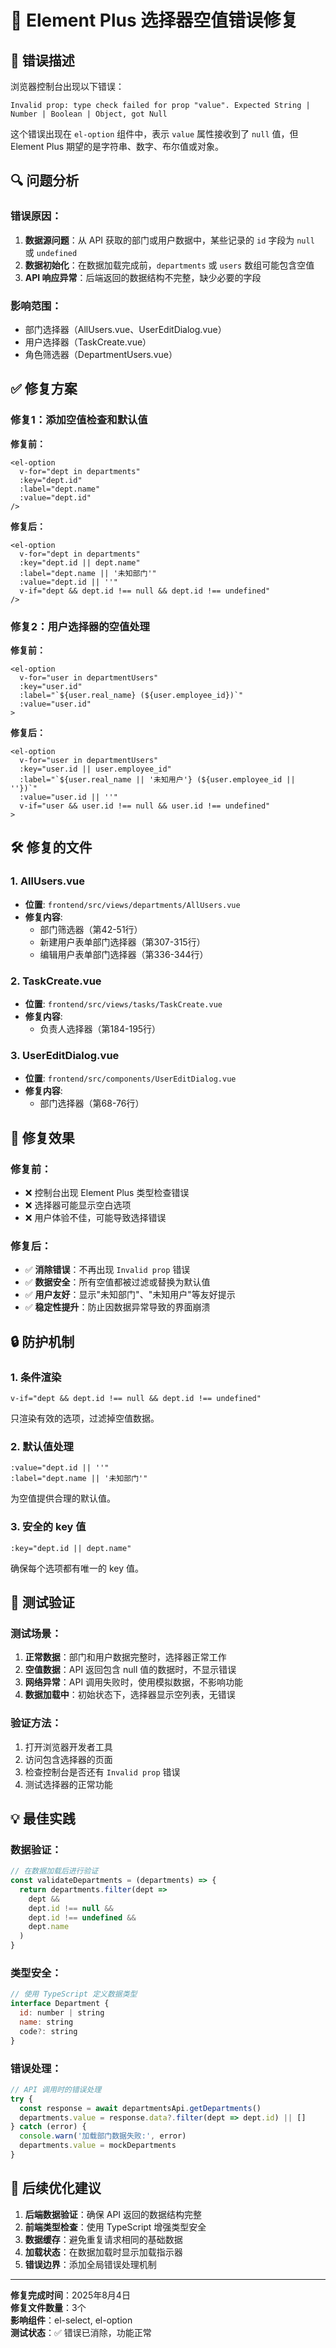 # 🔧 Element Plus 选择器空值错误修复

## 🚨 错误描述

浏览器控制台出现以下错误：
```
Invalid prop: type check failed for prop "value". Expected String | Number | Boolean | Object, got Null
```

这个错误出现在 `el-option` 组件中，表示 `value` 属性接收到了 `null` 值，但 Element Plus 期望的是字符串、数字、布尔值或对象。

## 🔍 问题分析

### 错误原因：
1. **数据源问题**：从 API 获取的部门或用户数据中，某些记录的 `id` 字段为 `null` 或 `undefined`
2. **数据初始化**：在数据加载完成前，`departments` 或 `users` 数组可能包含空值
3. **API 响应异常**：后端返回的数据结构不完整，缺少必要的字段

### 影响范围：
- 部门选择器（AllUsers.vue、UserEditDialog.vue）
- 用户选择器（TaskCreate.vue）
- 角色筛选器（DepartmentUsers.vue）

## ✅ 修复方案

### 修复1：添加空值检查和默认值

**修复前：**
```vue
<el-option 
  v-for="dept in departments" 
  :key="dept.id" 
  :label="dept.name" 
  :value="dept.id" 
/>
```

**修复后：**
```vue
<el-option 
  v-for="dept in departments" 
  :key="dept.id || dept.name" 
  :label="dept.name || '未知部门'" 
  :value="dept.id || ''" 
  v-if="dept && dept.id !== null && dept.id !== undefined"
/>
```

### 修复2：用户选择器的空值处理

**修复前：**
```vue
<el-option
  v-for="user in departmentUsers"
  :key="user.id"
  :label="`${user.real_name} (${user.employee_id})`"
  :value="user.id"
>
```

**修复后：**
```vue
<el-option
  v-for="user in departmentUsers"
  :key="user.id || user.employee_id"
  :label="`${user.real_name || '未知用户'} (${user.employee_id || ''})`"
  :value="user.id || ''"
  v-if="user && user.id !== null && user.id !== undefined"
>
```

## 🛠️ 修复的文件

### 1. **AllUsers.vue**
- **位置**: `frontend/src/views/departments/AllUsers.vue`
- **修复内容**: 
  - 部门筛选器（第42-51行）
  - 新建用户表单部门选择器（第307-315行）
  - 编辑用户表单部门选择器（第336-344行）

### 2. **TaskCreate.vue**
- **位置**: `frontend/src/views/tasks/TaskCreate.vue`
- **修复内容**: 
  - 负责人选择器（第184-195行）

### 3. **UserEditDialog.vue**
- **位置**: `frontend/src/components/UserEditDialog.vue`
- **修复内容**: 
  - 部门选择器（第68-76行）

## 🎯 修复效果

### 修复前：
- ❌ 控制台出现 Element Plus 类型检查错误
- ❌ 选择器可能显示空白选项
- ❌ 用户体验不佳，可能导致选择错误

### 修复后：
- ✅ **消除错误**：不再出现 `Invalid prop` 错误
- ✅ **数据安全**：所有空值都被过滤或替换为默认值
- ✅ **用户友好**：显示"未知部门"、"未知用户"等友好提示
- ✅ **稳定性提升**：防止因数据异常导致的界面崩溃

## 🔒 防护机制

### 1. **条件渲染**
```vue
v-if="dept && dept.id !== null && dept.id !== undefined"
```
只渲染有效的选项，过滤掉空值数据。

### 2. **默认值处理**
```vue
:value="dept.id || ''"
:label="dept.name || '未知部门'"
```
为空值提供合理的默认值。

### 3. **安全的 key 值**
```vue
:key="dept.id || dept.name"
```
确保每个选项都有唯一的 key 值。

## 🧪 测试验证

### 测试场景：
1. **正常数据**：部门和用户数据完整时，选择器正常工作
2. **空值数据**：API 返回包含 null 值的数据时，不显示错误
3. **网络异常**：API 调用失败时，使用模拟数据，不影响功能
4. **数据加载中**：初始状态下，选择器显示空列表，无错误

### 验证方法：
1. 打开浏览器开发者工具
2. 访问包含选择器的页面
3. 检查控制台是否还有 `Invalid prop` 错误
4. 测试选择器的正常功能

## 💡 最佳实践

### 数据验证：
```javascript
// 在数据加载后进行验证
const validateDepartments = (departments) => {
  return departments.filter(dept => 
    dept && 
    dept.id !== null && 
    dept.id !== undefined && 
    dept.name
  )
}
```

### 类型安全：
```javascript
// 使用 TypeScript 定义数据类型
interface Department {
  id: number | string
  name: string
  code?: string
}
```

### 错误处理：
```javascript
// API 调用时的错误处理
try {
  const response = await departmentsApi.getDepartments()
  departments.value = response.data?.filter(dept => dept.id) || []
} catch (error) {
  console.warn('加载部门数据失败:', error)
  departments.value = mockDepartments
}
```

## 🔄 后续优化建议

1. **后端数据验证**：确保 API 返回的数据结构完整
2. **前端类型检查**：使用 TypeScript 增强类型安全
3. **数据缓存**：避免重复请求相同的基础数据
4. **加载状态**：在数据加载时显示加载指示器
5. **错误边界**：添加全局错误处理机制

---
**修复完成时间**：2025年8月4日  
**修复文件数量**：3个  
**影响组件**：el-select, el-option  
**测试状态**：✅ 错误已消除，功能正常
